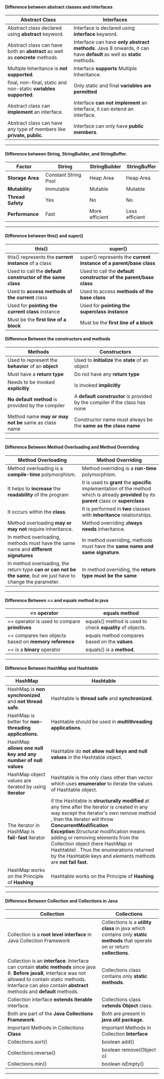 


####  Difference between abstract classes and interfaces
| Abstract Class  |  Interfaces |
| ------------ | ------------ |
|Abstract class declared using **abstract** keyword. |Interface is declared using **interface** keyword.
Abstract class can have both an **abstract** as well as **concrete** methods. |  Interface can have **only abstract methods**. Java 8 onwards, it can have **default** as well as **static** methods. |
Multiple Inheritance is **not supported**.|Interface **supports** Multiple Inheritance.
final, non-final, static and non-static **variables supported**.|Only static and final **variables are permitted**
Abstract class can **implement** an interface.|Interface **can not implement** an interface, it can extend an interface.
Abstract class can have any type of members like **private, public**.|Interface can only have **public members**.


------------



####  Difference between String, StringBuilder, and StringBuffer.
| Factor  |  String | StringBuilder  | StringBuffer  |
| ------------ | ------------ | ------------ | ------------ |
|  **Storage Area** |Constant String Pool   |  Heap Area | Heap Area  |
| **Mutability**  | Immutable  |  Mutable |   Mutable|
|  **Thread Safety** | Yes  |  No |  No |
**Performance**|Fast|More efficient|Less efficient


------------



#### Difference between this() and super() 
|  this() |  super() |
| ------------ | ------------ |
| this() represents the **current instance** of a class  |  super() represents the **current instance of a parent/base class** |
Used to call the **default constructor of the same class**|Used to call the **default constructor of the parent/base class**
Used to **access methods of the current** class|Used to access **methods of the base class**
Used for **pointing the current class** instance|Used for **pointing the superclass instance**
Must be the **first line of a block**|Must be the **first line of a block**


#### Difference Between the constructors and methods
|  Methods |  Constructors |
| ------------ | ------------ |
|   Used to represent the **behavior** of an **object** |   Used to **initialize** the **state** of an object|
Must have a **return type**|Do not have any **return type**
Needs to be invoked **explicitly**|Is invoked **implicitly**
**No default method** is provided by the compiler|A **default constructor** is provided by the compiler if the class has none
Method name **may or may not be** same as class name|Constructor name must always be the **same as the class name**


------------



#### Difference Between Method Overloading and Method Overriding 

| Method Overloading  |  Method Overriding |
| ------------ | ------------ |
| Method overloading is a **compile-time** polymorphism.  |  Method overriding is a **run-time** polymorphism. |
It helps to **increase** the **readability** of the program|It is used to **grant** the **specific** implementation of the method which is already **provided** by its **parent** class or **superclass**
It occurs within the **class**.|It is performed in **two** classes with **inheritance** relationships.
Method overloading **may or may not** require inheritance.|Method overriding a**lways needs** inheritance.
In method overloading, methods must have the same name and **different signatures**|In method overriding, methods must have the **same name and same signature**.
In method overloading, the return type **can or can not be the same**, but we just have to change the parameter.|In method overriding, the **return type must be the same**

------------

#### Difference Between == and equals method in java

| == operator   |  equals method  |
| ------------ | ------------ |
|  == operator is used to compare **primitives**  |  equals() method is used to check **equality** of objects. |
== compares two objects based on **memory reference**|equals method compares based on the **values**.
== is a **binary** operator| equals() is a **method**.

------------

####  Difference Between HashMap and Hashtable 

| HashMap  | Hashtable  |
| ------------ | ------------ |
| HashMap is **non synchronized** and **not thread safe**. |Hashtable is **thread safe** and **synchronized**.
HashMap is better for **non-threading applications.**| Hashtable should be used in **multithreading applications**.
 HashMap **allows one null key and any number of null values**|Hashtable do **not allow null keys and null values** in the Hashtable object.
 HashMap object values are iterated by using **iterator** |Hashtable is the only class other than vector which uses **enumerator** to iterate the values of Hashtable object.
 The iterator in HashMap is **fail-fast** iterator | if the Hashtable is **structurally modified** at any time after the iterator is created in any way except the iterator's own remove method , then the iterator will throw **ConcurrentModification Exception**.Structural modification means adding or removing elements from the Collection object (here HashMap or Hashtable) . Thus the enumerations returned by the Hashtable keys and elements methods are **not fail fast**.
HashMap  works on the Principle of **Hashing** |Hashtable   works on the Principle of **Hashing** 

------------



#### Difference Between Collection and Collections in Java
| Collection  |  Collections |
| ------------ | ------------ |
| Collection is a **root level interface** in Java Collection Framework   |  Collections is a **utility class** in java which contains only **static methods** that operate on or return **collections**. |
Collection is an **interface**. Interface can contain **static methods** since java 8. **Before java8**, interface was not allowed to contain static methods. Interface can also contain **abstract** methods and **default** methods.|Collections class contains only **static methods**.
Collection interface **extends** **iterable** interface.|Collections class e**xtends Object** class.
Both are part of the **Java Collections Framework**.|Both are present in **java.util package.**
Important Methods in Collections **Class** |Important Methods in Collection **Interface** 
Collections.sort()|boolean add()
Collections.reverse()|boolean remove(Object o)
Collections.min()|boolean isEmpty()

------------



